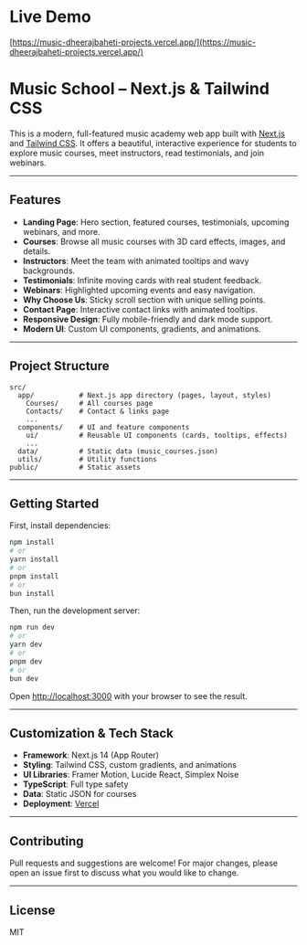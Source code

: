 # Live Demo

[https://music-dheerajbaheti-projects.vercel.app/](https://music-dheerajbaheti-projects.vercel.app/)

# Music School – Next.js & Tailwind CSS

This is a modern, full-featured music academy web app built with [Next.js](https://nextjs.org/) and [Tailwind CSS](https://tailwindcss.com/). It offers a beautiful, interactive experience for students to explore music courses, meet instructors, read testimonials, and join webinars.

---

## Features

- **Landing Page**: Hero section, featured courses, testimonials, upcoming webinars, and more.
- **Courses**: Browse all music courses with 3D card effects, images, and details.
- **Instructors**: Meet the team with animated tooltips and wavy backgrounds.
- **Testimonials**: Infinite moving cards with real student feedback.
- **Webinars**: Highlighted upcoming events and easy navigation.
- **Why Choose Us**: Sticky scroll section with unique selling points.
- **Contact Page**: Interactive contact links with animated tooltips.
- **Responsive Design**: Fully mobile-friendly and dark mode support.
- **Modern UI**: Custom UI components, gradients, and animations.

---

## Project Structure

```
src/
  app/           # Next.js app directory (pages, layout, styles)
    Courses/     # All courses page
    Contacts/    # Contact & links page
    ...
  components/    # UI and feature components
    ui/          # Reusable UI components (cards, tooltips, effects)
    ...
  data/          # Static data (music_courses.json)
  utils/         # Utility functions
public/          # Static assets
```

---

## Getting Started

First, install dependencies:

```bash
npm install
# or
yarn install
# or
pnpm install
# or
bun install
```

Then, run the development server:

```bash
npm run dev
# or
yarn dev
# or
pnpm dev
# or
bun dev
```

Open [http://localhost:3000](http://localhost:3000) with your browser to see the result.

---

## Customization & Tech Stack

- **Framework**: Next.js 14 (App Router)
- **Styling**: Tailwind CSS, custom gradients, and animations
- **UI Libraries**: Framer Motion, Lucide React, Simplex Noise
- **TypeScript**: Full type safety
- **Data**: Static JSON for courses
- **Deployment**: [Vercel](https://vercel.com/)

---

## Contributing

Pull requests and suggestions are welcome! For major changes, please open an issue first to discuss what you would like to change.

---

## License

MIT
